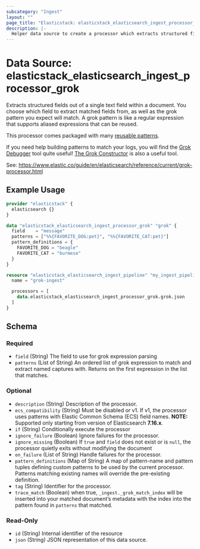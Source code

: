 ```yaml
---
subcategory: "Ingest"
layout: ""
page_title: "Elasticstack: elasticstack_elasticsearch_ingest_processor_grok Data Source"
description: |-
  Helper data source to create a processor which extracts structured fields out of a single text field within a document.
---
```


# Data Source: elasticstack_elasticsearch_ingest_processor_grok

Extracts structured fields out of a single text field within a document. You choose which field to extract matched fields from, as well as the grok pattern you expect will match. A grok pattern is like a regular expression that supports aliased expressions that can be reused.

This processor comes packaged with many [reusable patterns](https://github.com/elastic/elasticsearch/blob/master/libs/grok/src/main/resources/patterns).

If you need help building patterns to match your logs, you will find the [Grok Debugger](https://www.elastic.co/guide/en/kibana/master/xpack-grokdebugger.html) tool quite useful! [The Grok Constructor](https://grokconstructor.appspot.com/) is also a useful tool.


See: https://www.elastic.co/guide/en/elasticsearch/reference/current/grok-processor.html


## Example Usage

```terraform
provider "elasticstack" {
  elasticsearch {}
}

data "elasticstack_elasticsearch_ingest_processor_grok" "grok" {
  field    = "message"
  patterns = ["%%{FAVORITE_DOG:pet}", "%%{FAVORITE_CAT:pet}"]
  pattern_definitions = {
    FAVORITE_DOG = "beagle"
    FAVORITE_CAT = "burmese"
  }
}

resource "elasticstack_elasticsearch_ingest_pipeline" "my_ingest_pipeline" {
  name = "grok-ingest"

  processors = [
    data.elasticstack_elasticsearch_ingest_processor_grok.grok.json
  ]
}
```

<!-- schema generated by tfplugindocs -->
## Schema

### Required

- `field` (String) The field to use for grok expression parsing
- `patterns` (List of String) An ordered list of grok expression to match and extract named captures with. Returns on the first expression in the list that matches.

### Optional

- `description` (String) Description of the processor.
- `ecs_compatibility` (String) Must be disabled or v1. If v1, the processor uses patterns with Elastic Common Schema (ECS) field names. **NOTE:** Supported only starting from version of Elasticsearch **7.16.x**.
- `if` (String) Conditionally execute the processor
- `ignore_failure` (Boolean) Ignore failures for the processor.
- `ignore_missing` (Boolean) If `true` and `field` does not exist or is `null`, the processor quietly exits without modifying the document
- `on_failure` (List of String) Handle failures for the processor.
- `pattern_definitions` (Map of String) A map of pattern-name and pattern tuples defining custom patterns to be used by the current processor. Patterns matching existing names will override the pre-existing definition.
- `tag` (String) Identifier for the processor.
- `trace_match` (Boolean) when true, `_ingest._grok_match_index` will be inserted into your matched document’s metadata with the index into the pattern found in `patterns` that matched.

### Read-Only

- `id` (String) Internal identifier of the resource
- `json` (String) JSON representation of this data source.
